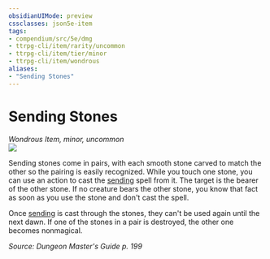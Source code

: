 ```yaml
---
obsidianUIMode: preview
cssclasses: json5e-item
tags:
- compendium/src/5e/dmg
- ttrpg-cli/item/rarity/uncommon
- ttrpg-cli/item/tier/minor
- ttrpg-cli/item/wondrous
aliases: 
- "Sending Stones"
---
```

# Sending Stones
*Wondrous Item, minor, uncommon*  
![](/3-Mechanics/CLI/items/img/sending-stones.webp#right)  


Sending stones come in pairs, with each smooth stone carved to match the other so the pairing is easily recognized. While you touch one stone, you can use an action to cast the [sending](/3-Mechanics/CLI/spells/sending.md) spell from it. The target is the bearer of the other stone. If no creature bears the other stone, you know that fact as soon as you use the stone and don't cast the spell.

Once [sending](/3-Mechanics/CLI/spells/sending.md) is cast through the stones, they can't be used again until the next dawn. If one of the stones in a pair is destroyed, the other one becomes nonmagical.

*Source: Dungeon Master's Guide p. 199*